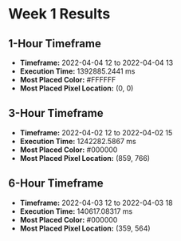 # Week 1 Results
## 1-Hour Timeframe
- **Timeframe:** 2022-04-04 12 to 2022-04-04 13
- **Execution Time:** 1392885.2441 ms
- **Most Placed Color:** #FFFFFF
- **Most Placed Pixel Location:** (0, 0)
## 3-Hour Timeframe
- **Timeframe:** 2022-04-02 12 to 2022-04-02 15
- **Execution Time:** 1242282.5867 ms
- **Most Placed Color:** #000000
- **Most Placed Pixel Location:** (859, 766)
## 6-Hour Timeframe
- **Timeframe:** 2022-04-03 12 to 2022-04-03 18
- **Execution Time:** 140617.08317 ms
- **Most Placed Color:** #000000
- **Most Placed Pixel Location:** (359, 564)